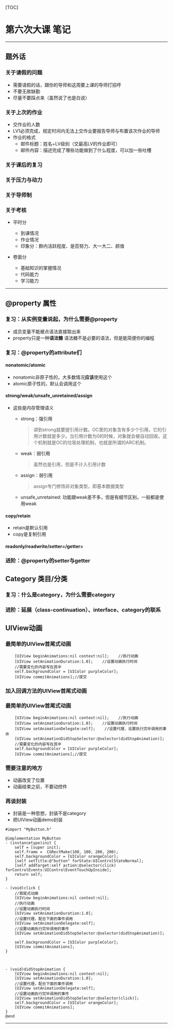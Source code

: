 [TOC]
# 第六次大课 笔记
***
## 题外话
### 关于请假的问题
- 需要请假的话，跟你的导师和这周要上课的导师打招呼
- 不要无故缺勤
- 尽量不要踩点来（虽然说了也是白说）

### 关于上次的作业
- 交作业的人数
- LV1必须完成，规定时间内无法上交作业要报告导师与布置该次作业的导师
- 作业的格式
	- 邮件标题：姓名+LV级别（交最高LV的作业即可）
	- 邮件内容：描述完成了哪些功能做到了什么程度，可以加一些吐槽

### 关于课后的复习
### 关于压力与动力
### 关于导师制
### 关于考核
- 平时分
	- 到课情况
	- 作业情况
	- 印象分：群内活跃程度、是否努力、大一大二、颜值

- 卷面分
	- 基础知识的掌握情况
	- 代码能力
	- 学习能力
 
***
## @property 属性
### 复习：从实例变量说起，为什么需要@property
- 成员变量不能被点语法直接取出来
- property只是一种**语法糖**
语法糖不是必要的语法，但是能简便你的编程
### 复习：@property的attribute们
#### nonatomic/atomic
- nonatomic非原子性的，大多数情况**应该**使用这个
- atomic原子性的，默认会调用这个
#### strong/weak/unsafe_unretained/assign
- 这些是内存管理语义
	- strong：强引用
		> 讲到strong就要提引用计数。OC里的对象含有多少个引用，它的引用计数就是多少。当引用计数为0的时候，对象就会被自动回收。这个机制就是OC的垃圾处理机制，也就是所谓的ARC机制。
	- weak：弱引用
		> 虽然也是引用，但是不计入引用计数
	- assign：弱引用
		> assign专门修饰非对象类型，即基本数据类型
	
	- unsafe_unretained: 功能跟weak差不多，但是有细节区别，一般都是使用weak
#### copy/retain	
- retain是默认引用
- copy是复制引用
#### readonly/readwrite/setter=/getter=
### 进阶：@property的setter与getter

## Category 类目/分类
### 复习：什么是category，为什么需要category
### 进阶：延展（class-continuation）、interface、category的联系

## UIView动画
### 最简单的UIView首尾式动画
```
    [UIView beginAnimations:nil context:nil];    //执行动画
    [UIView setAnimationDuration:1.0];    //设置动画执行时间
    //需要变化的内容写在其中
    self.backgroundColor = [UIColor purpleColor];
    [UIView commitAnimations];//提交
```
### 加入回调方法的UIView首尾式动画
### 最简单的UIView首尾式动画
```
    [UIView beginAnimations:nil context:nil];    //执行动画
    [UIView setAnimationDuration:1.0];    //设置动画执行时间
    [UIView setAnimationDelegate:self];    //设置代理，设置执行完毕调用的事件
    [UIView setAnimationDidStopSelector:@selector(didStopAnimation)];
    //需要变化的内容写在其中
    self.backgroundColor = [UIColor purpleColor];
    [UIView commitAnimations];//提交
```
### 需要注意的地方
- 动画改变了位置
- 动画结束之前，不要动控件
### 再谈封装
- 封装是一种思想，封装不是category
- 把UIView动画demo封装
```
#import "MyButton.h"

@implementation MyButton
- (instancetype)init {
    self = [super init];
    self.frame =  CGRectMake(100, 100, 200, 200);
    self.backgroundColor = [UIColor orangeColor];
    [self setTitle:@"button" forState:UIControlStateNormal];
    [self addTarget:self action:@selector(click) forControlEvents:UIControlEventTouchUpInside];
    return self;
}

- (void)click {
    //首尾式动画
    [UIView beginAnimations:nil context:nil];
    //执行动画
    //设置动画执行时间
    [UIView setAnimationDuration:1.0];
    //设置代理，配合下面的事件调用
    [UIView setAnimationDelegate:self];
    //设置动画执行完毕调用的事件
    [UIView setAnimationDidStopSelector:@selector(didStopAnimation)];
    
    self.backgroundColor = [UIColor purpleColor];
    [UIView commitAnimations];
}



- (void)didStopAnimation {
    [UIView beginAnimations:nil context:nil];
    [UIView setAnimationDuration:1.0];
    //设置代理，配合下面的事件调用
    [UIView setAnimationDelegate:self];
    //设置动画执行完毕调用的事件
    [UIView setAnimationDidStopSelector:@selector(click)];
    self.backgroundColor = [UIColor orangeColor];
    [UIView commitAnimations];
}
@end

```
***